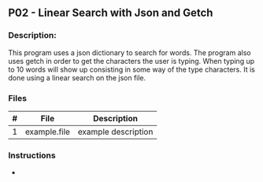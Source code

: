 ## P02 - Linear Search with Json and Getch
### 
### Description:

This program uses a json dictionary to search for words. The program also uses getch in order to get the characters the user is typing. When typing up to 10 words will show up consisting in some way of the type characters. It is done using a linear search on the json file.

### Files

|   #   | File            | Description                                        |
| :---: | --------------- | -------------------------------------------------- |
|   1   | example.file        | example description      |

### Instructions

- 
